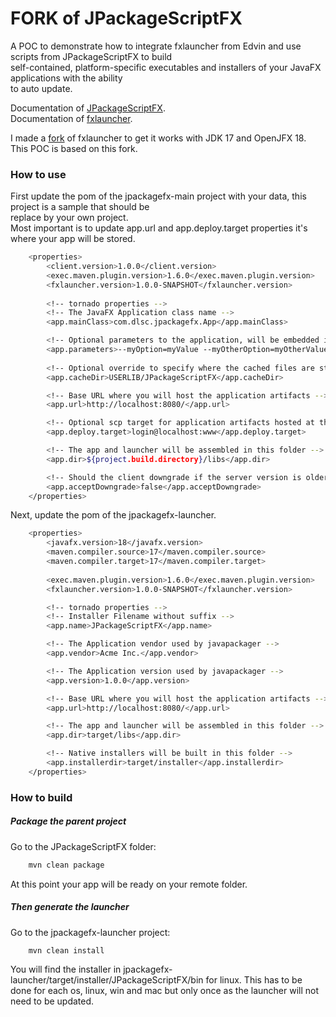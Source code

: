 # FORK of JPackageScriptFX #
A POC to demonstrate how to integrate fxlauncher from Edvin and use scripts from JPackageScriptFX to build  
self-contained, platform-specific executables and installers of your JavaFX applications with the ability  
to auto update.  

Documentation of [JPackageScriptFX](https://github.com/dlemmermann/JPackageScriptFX).  
Documentation of [fxlauncher](https://github.com/edvin/fxlauncher).  

I made a [fork](https://github.com/chrisolivier/fxlauncher) of fxlauncher to get it works with JDK 17 and OpenJFX 18.  
This POC is based on this fork. 

### How to use

First update the pom of the jpackagefx-main project with your data, this project is a sample that should be  
replace by your own project.  
Most important is to update app.url and app.deploy.target properties it's where your app will be stored.  

```bash
    <properties>
        <client.version>1.0.0</client.version>
        <exec.maven.plugin.version>1.6.0</exec.maven.plugin.version>
        <fxlauncher.version>1.0.0-SNAPSHOT</fxlauncher.version>
        
        <!-- tornado properties -->
        <!-- The JavaFX Application class name -->
        <app.mainClass>com.dlsc.jpackagefx.App</app.mainClass>

        <!-- Optional parameters to the application, will be embedded in the launcher and can be overriden on the command line -->
        <app.parameters>--myOption=myValue --myOtherOption=myOtherValue</app.parameters>
        
        <!-- Optional override to specify where the cached files are stored. Default is current working directory -->
		<app.cacheDir>USERLIB/JPackageScriptFX</app.cacheDir>

        <!-- Base URL where you will host the application artifacts -->
        <app.url>http://localhost:8080/</app.url>

        <!-- Optional scp target for application artifacts hosted at the above url -->
        <app.deploy.target>login@localhost:www</app.deploy.target>

        <!-- The app and launcher will be assembled in this folder -->
        <app.dir>${project.build.directory}/libs</app.dir>

        <!-- Should the client downgrade if the server version is older than the local version? -->
        <app.acceptDowngrade>false</app.acceptDowngrade>
    </properties>
```

Next, update the pom  of the jpackagefx-launcher.

```bash
	<properties>
		<javafx.version>18</javafx.version>
		<maven.compiler.source>17</maven.compiler.source>
		<maven.compiler.target>17</maven.compiler.target>
		
		<exec.maven.plugin.version>1.6.0</exec.maven.plugin.version>
		<fxlauncher.version>1.0.0-SNAPSHOT</fxlauncher.version>

		<!-- tornado properties -->
		<!-- Installer Filename without suffix -->
		<app.name>JPackageScriptFX</app.name>

		<!-- The Application vendor used by javapackager -->
		<app.vendor>Acme Inc.</app.vendor>

		<!-- The Application version used by javapackager -->
		<app.version>1.0.0</app.version>

		<!-- Base URL where you will host the application artifacts -->
		<app.url>http://localhost:8080/</app.url>

		<!-- The app and launcher will be assembled in this folder -->
		<app.dir>target/libs</app.dir>

		<!-- Native installers will be built in this folder -->
		<app.installerdir>target/installer</app.installerdir>
	</properties>
```

### How to build

##### Package the parent project  

Go to the JPackageScriptFX folder:  

```bash
	mvn clean package
```
At this point your app will be ready on your remote folder.


##### Then generate the launcher  

Go to the jpackagefx-launcher project:    

```bash
	mvn clean install
```
You will find the installer in jpackagefx-launcher/target/installer/JPackageScriptFX/bin for linux.
This has to be done for each os, linux, win and mac but only once as the launcher will not need to be updated.
